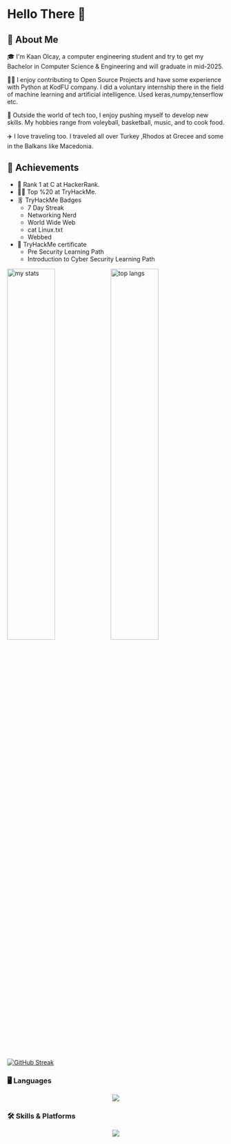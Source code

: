 #   Hello There 👋

## 🚀 About Me

🎓 I'm Kaan Olcay, a computer engineering student and try to get my Bachelor in Computer Science & Engineering and will graduate in mid-2025.

👨‍💻 I enjoy contributing to Open Source Projects and have some experience with Python at KodFU company. I did a voluntary internship there in the field of machine learning and artificial intelligence. Used keras,numpy,tenserflow etc.

🏐 Outside the world of tech too, I enjoy pushing myself to develop new skills. My hobbies range from voleyball, basketball, music, and to cook food.

✈️ I love traveling too. I traveled all over Turkey ,Rhodos at Grecee and  some in the Balkans like Macedonia.

## 🏅 Achievements
- 🥇 Rank 1 at C at HackerRank.
- 🙌🏻 Top %20 at TryHackMe.
- ⾘ TryHackMe Badges
  - 7 Day Streak
  - Networking Nerd
  - World Wide Web
  - cat Linux.txt
  - Webbed
- 📕 TryHackMe certificate
  - Pre Security Learning Path
  - Introduction to Cyber Security Learning Path
    
<img alt="my stats" align="left" width="47%" src="https://github-readme-stats.vercel.app/api?username=KNCn23&show_icons=true&theme=dark"/>

<img alt="top langs" align="left" width="47%" src="https://github-readme-stats.vercel.app/api/top-langs/?username=KNCn23&layout=compact&theme=dark"/>

[![GitHub Streak](https://streak-stats.demolab.com/?user=KNCn23)](https://git.io/streak-stats)

### 🖥️ Languages

<p align="center">
  <a href="https://skillicons.dev">
    <img src="https://skillicons.dev/icons?i=py,c,cpp,java,r" />
  </a>
</p>

### 🛠️ Skills & Platforms

<p align="center">
  <a href="https://skillicons.dev">
    <img src="https://skillicons.dev/icons?i=git,github,idea,pytorch,tensorflow,blender,unreal,vscode,stackoverflow" />
  </a>
</p>

